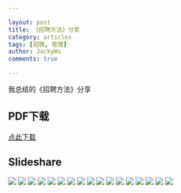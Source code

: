 ```yaml
---

layout: post   
title: 《招聘方法》分享   
category: articles  
tags: [招聘, 管理]  
author: JackyWu  
comments: true  

---
```


我总结的《招聘方法》分享

## PDF下载

[点此下载](/downloads/recruiting_practices/招聘方法.pdf)

## Slideshare

![](/images/recruiting_practices/招聘方法.001.jpeg)
![](/images/recruiting_practices/招聘方法.002.jpeg)
![](/images/recruiting_practices/招聘方法.003.jpeg)
![](/images/recruiting_practices/招聘方法.004.jpeg)
![](/images/recruiting_practices/招聘方法.005.jpeg)
![](/images/recruiting_practices/招聘方法.006.jpeg)
![](/images/recruiting_practices/招聘方法.007.jpeg)
![](/images/recruiting_practices/招聘方法.008.jpeg)
![](/images/recruiting_practices/招聘方法.009.jpeg)
![](/images/recruiting_practices/招聘方法.010.jpeg)
![](/images/recruiting_practices/招聘方法.011.jpeg)
![](/images/recruiting_practices/招聘方法.012.jpeg)
![](/images/recruiting_practices/招聘方法.013.jpeg)
![](/images/recruiting_practices/招聘方法.014.jpeg)
![](/images/recruiting_practices/招聘方法.015.jpeg)
![](/images/recruiting_practices/招聘方法.016.jpeg)
![](/images/recruiting_practices/招聘方法.017.jpeg)